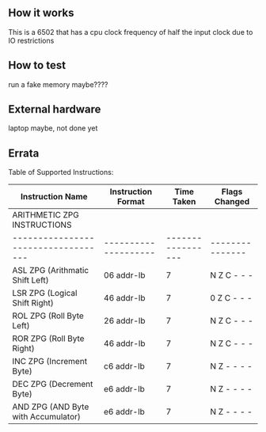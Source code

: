 <!---

This file is used to generate your project datasheet. Please fill in the information below and delete any unused
sections.

You can also include images in this folder and reference them in the markdown. Each image must be less than
512 kb in size, and the combined size of all images must be less than 1 MB.
-->

## How it works

This is a 6502 that has a cpu clock frequency of half the input clock due to IO restrictions

## How to test

run a fake memory maybe????

## External hardware

laptop maybe, not done yet

## Errata

Table of Supported Instructions:

|Instruction Name                   | Instruction Format | Time Taken      | Flags Changed |
|-----------------------------------|--------------------|-----------------|---------------|
|ARITHMETIC ZPG INSTRUCTIONS        |                    |                 |               |
|-----------------------------------|--------------------|-----------------|---------------|
|ASL ZPG (Arithmatic Shift Left)    | 06 addr-lb         | 7               |  N Z C - - -  |
|LSR ZPG (Logical Shift Right)      | 46 addr-lb         | 7               |  0 Z C - - -  |
|ROL ZPG (Roll Byte Left)           | 26 addr-lb         | 7               |  N Z C - - -  | 
|ROR ZPG (Roll Byte Right)          | 46 addr-lb         | 7               |  N Z C - - -  | 
|INC ZPG (Increment Byte)           | c6 addr-lb         | 7               |  N Z - - - -  | 
|DEC ZPG (Decrement Byte)           | e6 addr-lb         | 7               |  N Z - - - -  | 
|AND ZPG (AND Byte with Accumulator)| e6 addr-lb         | 7               |  N Z - - - -  | 


